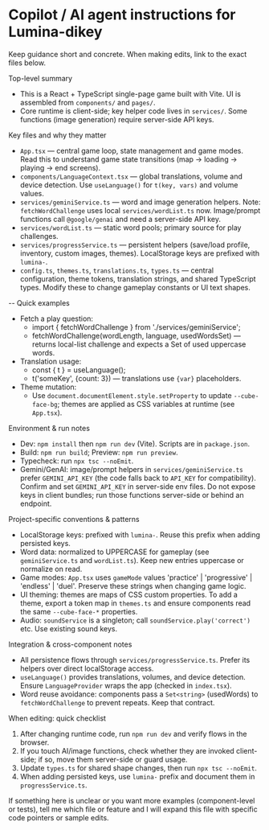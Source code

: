# Copilot / AI agent instructions for Lumina-dikey

Keep guidance short and concrete. When making edits, link to the exact files below.

Top-level summary
- This is a React + TypeScript single-page game built with Vite. UI is assembled from `components/` and `pages/`.
- Core runtime is client-side; key helper code lives in `services/`. Some functions (image generation) require server-side API keys.

Key files and why they matter
- `App.tsx` — central game loop, state management and game modes. Read this to understand game state transitions (map → loading → playing → end screens).
- `components/LanguageContext.tsx` — global translations, volume and device detection. Use `useLanguage()` for `t(key, vars)` and volume values.
- `services/geminiService.ts` — word and image generation helpers. Note: `fetchWordChallenge` uses local `services/wordList.ts` now. Image/prompt functions call `@google/genai` and need a server-side API key.
- `services/wordList.ts` — static word pools; primary source for play challenges.
- `services/progressService.ts` — persistent helpers (save/load profile, inventory, custom images, themes). LocalStorage keys are prefixed with `lumina-`.
- `config.ts`, `themes.ts`, `translations.ts`, `types.ts` — central configuration, theme tokens, translation strings, and shared TypeScript types. Modify these to change gameplay constants or UI text shapes.

-- Quick examples
- Fetch a play question:
  - import { fetchWordChallenge } from './services/geminiService';
  - fetchWordChallenge(wordLength, language, usedWordsSet) — returns local-list challenge and expects a Set<string> of used uppercase words.
- Translation usage:
  - const { t } = useLanguage();
  - t('someKey', {count: 3}) — translations use `{var}` placeholders.
- Theme mutation:
  - Use `document.documentElement.style.setProperty` to update `--cube-face-bg`; themes are applied as CSS variables at runtime (see `App.tsx`).

Environment & run notes
- Dev: `npm install` then `npm run dev` (Vite). Scripts are in `package.json`.
- Build: `npm run build`; Preview: `npm run preview`.
- Typecheck: run `npx tsc --noEmit`.
- Gemini/GenAI: image/prompt helpers in `services/geminiService.ts` prefer `GEMINI_API_KEY` (the code falls back to `API_KEY` for compatibility). Confirm and set `GEMINI_API_KEY` in server-side env files. Do not expose keys in client bundles; run those functions server-side or behind an endpoint.

Project-specific conventions & patterns
- LocalStorage keys: prefixed with `lumina-`. Reuse this prefix when adding persisted keys.
- Word data: normalized to UPPERCASE for gameplay (see `geminiService.ts` and `wordList.ts`). Keep new entries uppercase or normalize on read.
- Game modes: `App.tsx` uses `gameMode` values 'practice' | 'progressive' | 'endless' | 'duel'. Preserve these strings when changing game logic.
- UI theming: themes are maps of CSS custom properties. To add a theme, export a token map in `themes.ts` and ensure components read the same `--cube-face-*` properties.
- Audio: `soundService` is a singleton; call `soundService.play('correct')` etc. Use existing sound keys.

Integration & cross-component notes
- All persistence flows through `services/progressService.ts`. Prefer its helpers over direct localStorage access.
- `useLanguage()` provides translations, volumes, and device detection. Ensure `LanguageProvider` wraps the app (checked in `index.tsx`).
- Word reuse avoidance: components pass a `Set<string>` (usedWords) to `fetchWordChallenge` to prevent repeats. Keep that contract.

When editing: quick checklist
1. After changing runtime code, run `npm run dev` and verify flows in the browser.
2. If you touch AI/image functions, check whether they are invoked client-side; if so, move them server-side or guard usage.
3. Update `types.ts` for shared shape changes, then run `npx tsc --noEmit`.
4. When adding persisted keys, use `lumina-` prefix and document them in `progressService.ts`.

If something here is unclear or you want more examples (component-level or tests), tell me which file or feature and I will expand this file with specific code pointers or sample edits.
